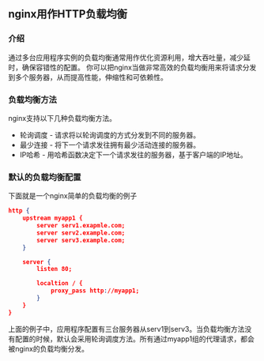 ## nginx用作HTTP负载均衡
### 介绍
通过多台应用程序实例的负载均衡通常用作优化资源利用，增大吞吐量，减少延时，确保容错性的配置。
你可以把nginx当做非常高效的负载均衡用来将请求分发到多个服务器，从而提高性能，伸缩性和可依赖性。
### 负载均衡方法
nginx支持以下几种负载均衡方法。
* 轮询调度 - 请求将以轮询调度的方式分发到不同的服务器。
* 最少连接 - 将下一个请求发往拥有最少活动连接的服务器。
* IP哈希 - 用哈希函数决定下一个请求发往的服务器，基于客户端的IP地址。
### 默认的负载均衡配置
下面就是一个nginx简单的负载均衡的例子
```json
http {
    upstream myapp1 {
        server serv1.exapmle.com;
        server serv2.example.com;
        server serv3.example.com;
    }

    server {
        listen 80;

        localtion / {
            proxy_pass http://myapp1;
        }
    }
}
```
上面的例子中，应用程序配置有三台服务器从serv1到serv3。当负载均衡方法没有配置的时候，默认会采用轮询调度方法。所有通过myapp1组的代理请求，都会被nginx的负载均衡分发。